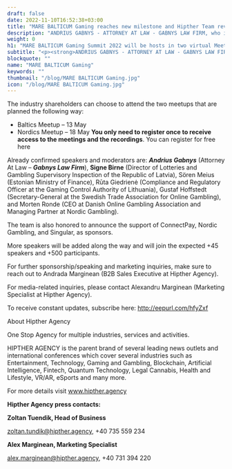 ```yaml
---
draft: false
date: 2022-11-10T16:52:38+03:00
title: "MARE BALTICUM Gaming reaches new milestone and Hipther Team reveals virtual event details for 2022"
description: "ANDRIUS GABNYS - ATTORNEY AT LAW - GABNYS LAW FIRM, who is also the Ambassador of MARE BALTICUM stated: “A three-year experience of MARE BALTICUM round trip Riga-Vilnius-Tallinn proved to be successful, to say the least. As it starts its fourth year"
weight: 0
h1: "MARE BALTICUM Gaming Summit 2022 will be hosts in two virtual Meetups"
subtitle: "<p><strong>ANDRIUS GABNYS - ATTORNEY AT LAW - GABNYS LAW FIRM, </strong>who is also the<strong> Ambassador of MARE BALTICUM </strong>stated:<strong> “</strong><em>A three-year experience of MARE BALTICUM round trip Riga-Vilnius-Tallinn proved to be successful, to say the least. As it starts its fourth year, MARE BALTICUM evolves into a standalone gambling hub, while obviously retaining its annual event as an ultimate something-to-be-waiting-for. We will be much more engaged this year. Which is good</em>.”</p><p>Additionally to the hub launch announcement, the team is also ready to reveal the plans for this year’s virtual summit. In 2022, MARE BALTICUM Gaming Summit will be split into two separate meetups.</p>"
blockquote: ""
name: "MARE BALTICUM Gaming"
keywords: ""
thumbnail: "/blog/MARE BALTICUM Gaming.jpg"
icon: "/blog/MARE BALTICUM Gaming.jpg"
---
```


The industry shareholders can choose to attend the two meetups that are planned the following way:

- Baltics Meetup – 13 May
- Nordics Meetup – 18 May
**You only need to register once to receive access to the meetings and the recordings**. You can register for free here

Already confirmed speakers and moderators are: ***Andrius Gabnys*** (Attorney At Law – ***Gabnys Law Firm***), **Signe Birne** (Director of Lotteries and Gambling Supervisory Inspection of the Republic of Latvia), Sören Meius (Estonian Ministry of Finance), Rūta Giedrienė (Compliance and Regulatory Officer at the Gaming Control Authority of Lithuania), Gustaf Hoffstedt (Secretary-General at the Swedish Trade Association for Online Gambling), and Morten Ronde (CEO at Danish Online Gambling Association and Managing Partner at Nordic Gambling).

The team is also honored to announce the support of ConnectPay, Nordic Gambling, and Singular, as sponsors.

More speakers will be added along the way and will join the expected +45 speakers and +500 participants.

For further sponsorship/speaking and marketing inquiries, make sure to reach out to Andrada Marginean (B2B Sales Executive at Hipther Agency).

For media-related inquiries, please contact Alexandru Marginean (Marketing Specialist at Hipther Agency).

To receive constant updates, subscribe here: http://eepurl.com/hfyZxf

About Hipther Agency

One Stop Agency for multiple industries, services and activities.

HIPTHER AGENCY is the parent brand of several leading news outlets and international conferences which cover several industries such as Entertainment, Technology, Gaming and Gambling, Blockchain, Artificial Intelligence, Fintech, Quantum Technology, Legal Cannabis, Health and Lifestyle, VR/AR, eSports and many more.

For more details visit www.hipther.agency

**Hipther Agency press contacts:**

**Zoltan Tuendik, Head of Business**

zoltan.tundik@hipther.agency, +40 735 559 234

**Alex Marginean, Marketing Specialist**

alex.marginean@hipther.agency, +40 731 394 220